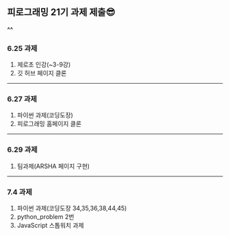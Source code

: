 ## 피로그래밍 21기 과제 제출😎

**^^**

### 6.25 과제
1. 제로초 인강(~3-9강)
2. 깃 허브 페이지 클론
---
### 6.27 과제
1. 파이썬 과제(코딩도장)
2. 피로그래밍 홈페이지 클론
---
### 6.29 과제
1. 팀과제(ARSHA 페이지 구현)
---
### 7.4 과제
1. 파이썬 과제(코딩도장 34,35,36,38,44,45)
2. python_problem 2번
3. JavaScript 스톱워치 과제
